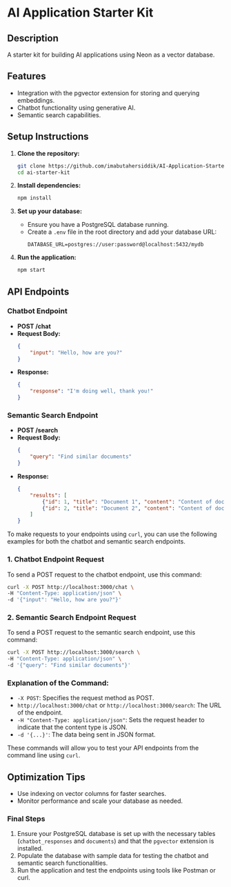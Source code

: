 # AI Application Starter Kit

## Description
A starter kit for building AI applications using Neon as a vector database.

## Features
- Integration with the pgvector extension for storing and querying embeddings.
- Chatbot functionality using generative AI.
- Semantic search capabilities.

## Setup Instructions

1. **Clone the repository:**
   ```bash
   git clone https://github.com/imabutahersiddik/AI-Application-Starter-Kit.git
   cd ai-starter-kit
   ```

2. **Install dependencies:**
   ```bash
   npm install
   ```

3. **Set up your database:**
   - Ensure you have a PostgreSQL database running.
   - Create a `.env` file in the root directory and add your database URL:
     ```
     DATABASE_URL=postgres://user:password@localhost:5432/mydb
     ```

4. **Run the application:**
   ```bash
   npm start
   ```

## API Endpoints

### Chatbot Endpoint
- **POST /chat**
- **Request Body:**
  ```json
  {
      "input": "Hello, how are you?"
  }
  ```
- **Response:**
  ```json
  {
      "response": "I'm doing well, thank you!"
  }
  ```

### Semantic Search Endpoint
- **POST /search**
- **Request Body:**
  ```json
  {
      "query": "Find similar documents"
  }
  ```
- **Response:**
  ```json
  {
      "results": [
          {"id": 1, "title": "Document 1", "content": "Content of document 1"},
          {"id": 2, "title": "Document 2", "content": "Content of document 2"}
      ]
  }
  ```
  
To make requests to your endpoints using `curl`, you can use the following examples for both the chatbot and semantic search endpoints.

### **1. Chatbot Endpoint Request**
To send a POST request to the chatbot endpoint, use this command:

```bash
curl -X POST http://localhost:3000/chat \
-H "Content-Type: application/json" \
-d '{"input": "Hello, how are you?"}'
```

### **2. Semantic Search Endpoint Request**
To send a POST request to the semantic search endpoint, use this command:

```bash
curl -X POST http://localhost:3000/search \
-H "Content-Type: application/json" \
-d '{"query": "Find similar documents"}'
```

### **Explanation of the Command:**
- `-X POST`: Specifies the request method as POST.
- `http://localhost:3000/chat` or `http://localhost:3000/search`: The URL of the endpoint.
- `-H "Content-Type: application/json"`: Sets the request header to indicate that the content type is JSON.
- `-d '{...}'`: The data being sent in JSON format.

These commands will allow you to test your API endpoints from the command line using `curl`.

## Optimization Tips
- Use indexing on vector columns for faster searches.
- Monitor performance and scale your database as needed.

### **Final Steps**
1. Ensure your PostgreSQL database is set up with the necessary tables (`chatbot_responses` and `documents`) and that the `pgvector` extension is installed.
2. Populate the database with sample data for testing the chatbot and semantic search functionalities.
3. Run the application and test the endpoints using tools like Postman or curl.
